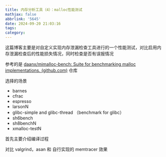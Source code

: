 ```yaml
---
title: 内存分析工具（4）：malloc性能测试
mathjax: false
abbrlink: '5645'
date: 2024-09-20 21:03:16
tags:
category:
---
```



这篇博客主要是对自定义实现内存泄漏检查工具进行的一个性能测试，对比启用内存泄漏检查后的性能损失情况，同时检查是否有误报情况

参考的是 [daanx/mimalloc-bench: Suite for benchmarking malloc implementations. (github.com)](https://github.com/daanx/mimalloc-bench) 仓库



选择的场景

- barnes
- cfrac
- espresso
- larsonN
- glibc-simple and glibc-thread （benchmark for glibc）
- sh6bench
- sh8benchN
- xmalloc-testN

<!-- more -->

首先主要介绍编译过程

对比 valgrind，asan 和 自行实现的 memtracer 效果



